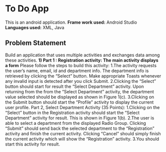 # To Do App

This is an android application. 
**Frame work used:** Android Studio
**Languages used:** XML, Java

## Problem Statement

Build an  application  that  uses  multiple  activities  and exchanges data among these activities. 
**1) Part 1 : Registration activity: The  main  activity  displays  a  form**
Please  follow  the  steps  to build this activity: 
1.The   activity   requests   the   user’s   name,   email,   id   and   department   info.   The department info is retrieved by clicking the “Select” button.  Make appropriate Toasts whenever any invalid input is detected after you click Submit.
2.Clicking  the  “Select”  button  should  start  for  result  the  “Select  Department”  activity. Upon returning from the from the “Select Department” activity, the department value selected should be displayed as shown in Figure 1(c). 
3.Clicking on the Submit button should start the “Profile” activity to display the current user profile. Part 2, Select Department Activity (35 Points): 1.Clicking  on  the  “Select”  button  in  the  Registration  activity  should  start  the  “Select Department” activity for result. This is shown in Figure 1(b). 2.The  user  is  able  to  select  a  department  from  the  displayed  Radio  Group.  Clicking “Submit” should send back the selected department to the “Registration” activity and finish  the  current  activity.  Clicking  “Cancel”  should  simply  finish  the  current  activity which will show the “Registration” activity. 3.You should  start this activity for result.  


